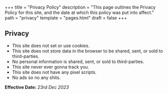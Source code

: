 +++
title = "Privacy Policy"
description = "This page outlines the Privacy Policy for this site, and the date at which this policy was put into affect."
path = "privacy"
template = "pages.html"
draft = false
+++

## Privacy

- This site does not set or use cookies.
- This site does not store data in the browser to be shared, sent, or sold to third-parties.
- No personal information is shared, sent, or sold to third-parties.
- This site never ever gonna track you.
- This site does not have any pixel scripts.
- No ads so no any shits.

**Effective Date:** _23rd Dec 2023_
